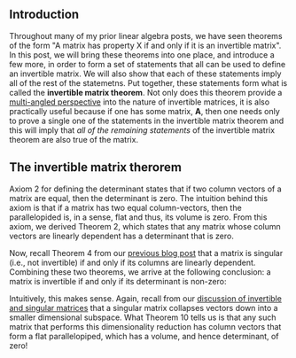 

Introduction
------------

Throughout many of my prior linear algebra posts, we have seen theorems of the form "A matrix has property X if and only if it is an invertible matrix". In this post, we will bring these theorems into one place, and introduce a few more, in order to form a set of statements that all can be used to define an invertible matrix. We will also show that each of these statements imply all of the rest of the statemetns. Put together, these statements form what is called the **invertible matrix theorem**. Not only does this theorem provide a [multi-angled perspective](https://mbernste.github.io/posts/understanding_3d/) into the nature of invertible matrices, it is also practically useful because if one has some matrix, $\boldsymbol{A}$, then one needs only to prove a single one of the statements in the invertible matrix theorem and this will imply that _all of the remaining statements_ of the invertible matrix theorem are also true of the matrix. 

The invertible matrix therorem
------------------------------


Axiom 2 for defining the determinant states that if two column vectors of a matrix are equal, then the determinant is zero. The intuition behind this axiom is that if a matrix has two equal column-vectors, then the parallelopided is, in a sense, flat and thus, its volume is zero. From this axiom, we derived Theorem 2, which states that any matrix whose column vectors are linearly dependent has a determinant that is zero. 

Now, recall Theorem 4 from our [previous blog post](https://mbernste.github.io/posts/inverse_matrices/) that a matrix is singular (i.e., not invertible) if and only if its columns are linearly dependent. Combining these two theorems, we arrive at the following conclusion: a matrix is invertible if and only if its determinant is non-zero:



Intuitively, this makes sense. Again, recall from our [discussion of invertible and singular matrices](https://mbernste.github.io/posts/inverse_matrices/) that a singular matrix collapses vectors down into a smaller dimensional subspace. What Theorem 10 tells us is that any such matrix that performs this dimensionality reduction has column vectors that form a flat parallelopiped, which has a volume, and hence determinant, of zero!
